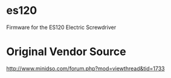 # es120
Firmware for the ES120 Electric Screwdriver

# Original Vendor Source
http://www.minidso.com/forum.php?mod=viewthread&tid=1733
